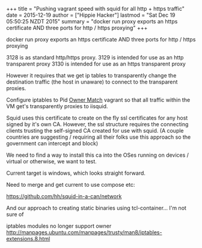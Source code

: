 +++
title = "Pushing vagrant speed with squid for all http + https traffic"
date = 2015-12-19
author = ["Hippie Hacker"]
lastmod = "Sat Dec 19 05:50:25 NZDT 2015"
summary = "docker run proxy exports an https certificate AND three ports for http / https proxying"
+++


docker run proxy exports an https certificate AND three ports for http / https proxying

3128 is as standard http/https proxy.
3129 is intended for use as an http transparent proxy
3130 is intended for use as an https transparent proxy

However it requires that we get ip tables to transparently change the destination traffic (the host in unaware) to connect to the transparent proxies.

Configure iptables to Pid [Owner Match](https://www.frozentux.net/iptables-tutorial/iptables-tutorial.html#OWNERMATCH) vagrant so that all traffic within the VM get's transparently proxies to iisquid.

Squid uses this certificate to create on the fly ssl certificates for any host signed by it's own CA. However, the ssl structure requires the connecting clients trusting the self-signed CA created for use with squid. (A couple countries are suggesting / requiring all their folks use this approach so the government can intercept and block)

We need to find a way to install this ca into the OSes running on devices / virtual or otherwise, we want to test.

Current target is windows, which looks straight forward.

Need to merge and get current to use compose etc:

https://github.com/hh/squid-in-a-can/network

And our approach to creating static binaries using tcl-container... I'm not sure of 

iptables modules no longer support owner
http://manpages.ubuntu.com/manpages/trusty/man8/iptables-extensions.8.html
